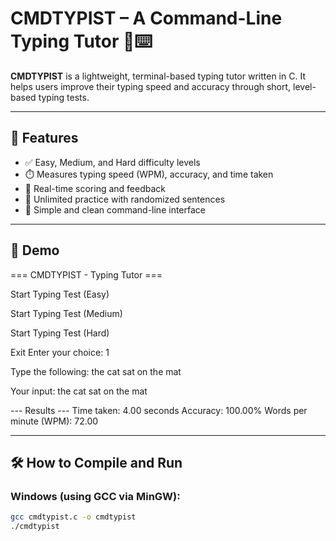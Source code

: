# CMDTYPIST – A Command-Line Typing Tutor 🧠⌨️

**CMDTYPIST** is a lightweight, terminal-based typing tutor written in C. It helps users improve their typing speed and accuracy through short, level-based typing tests.

---

## 🚀 Features

- ✅ Easy, Medium, and Hard difficulty levels
- ⏱️ Measures typing speed (WPM), accuracy, and time taken
- 🧮 Real-time scoring and feedback
- 🔁 Unlimited practice with randomized sentences
- 🧼 Simple and clean command-line interface

---

## 📸 Demo

=== CMDTYPIST - Typing Tutor ===

Start Typing Test (Easy)

Start Typing Test (Medium)

Start Typing Test (Hard)

Exit
Enter your choice: 1

Type the following:
the cat sat on the mat

Your input: the cat sat on the mat

--- Results ---
Time taken: 4.00 seconds
Accuracy: 100.00%
Words per minute (WPM): 72.00




---

## 🛠️ How to Compile and Run

### Windows (using GCC via MinGW):
```bash
gcc cmdtypist.c -o cmdtypist
./cmdtypist
